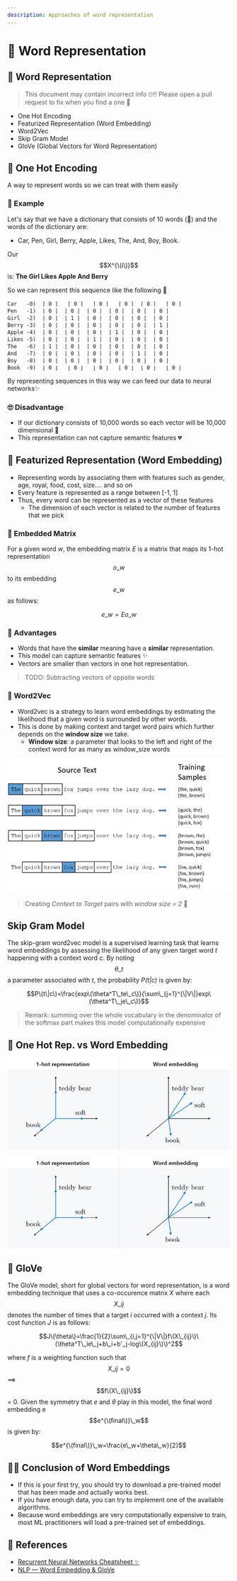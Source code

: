```yaml
---
description: Approaches of word representation
---
```


# 🌚 Word Representation

## 🌚 Word Representation

> This document may contain incorrect info 🙄‼ Please open a pull request to fix when you find a one 🌟

* One Hot Encoding
* Featurized Representation \(Word Embedding\)
* Word2Vec
* Skip Gram Model
* GloVe \(Global Vectors for Word Representation\)

## 🚀 One Hot Encoding

A way to represent words so we can treat with them easily

### 🔎 Example

Let's say that we have a dictionary that consists of 10 words \(🤭\) and the words of the dictionary are:

* Car, Pen, Girl, Berry, Apple, Likes, The, And, Boy, Book.

Our $$X^{\(i\)}$$ is: **The Girl Likes Apple And Berry**

So we can represent this sequence like the following 👀

```text
Car   -0)  ⌈ 0 ⌉   ⌈ 0 ⌉   ⌈ 0 ⌉   ⌈ 0 ⌉  ⌈ 0 ⌉   ⌈ 0 ⌉ 
Pen   -1)  | 0 |  | 0 |  | 0 |  | 0 |  | 0 |  | 0 |
Girl  -2)  | 0 |  | 1 |  | 0 |  | 0 |  | 0 |  | 0 |
Berry -3)  | 0 |  | 0 |  | 0 |  | 0 |  | 0 |  | 1 |
Apple -4)  | 0 |  | 0 |  | 0 |  | 1 |  | 0 |  | 0 |
Likes -5)  | 0 |  | 0 |  | 1 |  | 0 |  | 0 |  | 0 |
The   -6)  | 1 |  | 0 |  | 0 |  | 0 |  | 0 |  | 0 |
And   -7)  | 0 |  | 0 |  | 0 |  | 0 |  | 1 |  | 0 |
Boy   -8)  | 0 |  | 0 |  | 0 |  | 0 |  | 0 |  | 0 |
Book  -9)  ⌊ 0 ⌋   ⌊ 0 ⌋   ⌊ 0 ⌋   ⌊ 0 ⌋  ⌊ 0 ⌋   ⌊ 0 ⌋
```

By representing sequences in this way we can feed our data to neural networks✨

### 🙄 Disadvantage

* If our dictionary consists of 10,000 words so each vector will be 10,000 dimensional 🤕
* This representation can not capture semantic features 💔

## 🎎 Featurized Representation \(Word Embedding\)

* Representing words by associating them with features such as gender, age, royal, food, cost, size.... and so on
* Every feature is represented as a range between \[-1, 1\]
* Thus, every word can be represented as a vector of these features
  * The dimension of each vector is related to the number of features that we pick

### **🔢 Embedded Matrix**

For a given word _w_, the embedding matrix _E_ is a matrix that maps its 1-hot representation $$o\_w$$ to its embedding $$e\_w$$ as follows:

$$e\_w=Eo\_w$$

### **🎀 Advantages**

* Words that have the **similar** meaning have a **similar** representation.
* This model can capture semantic features ✨
* Vectors are smaller than vectors in one hot representation.

> TODO: Subtracting vectors of oppsite words

### 🔄 Word2Vec

* Word2vec is a strategy to learn word embeddings by estimating the likelihood that a given word is surrounded by other words.
* This is done by making context and target word pairs which further depends on the **window size** we take.
  * **Window size**: a parameter that looks to the left and right of the context word for as many as window\_size words

![](../.gitbook/assets/ctpairs.png)

> Creating _Context to Target_ pairs with _window size = 2_ 🙌

## Skip Gram Model

The skip-gram word2vec model is a supervised learning task that learns word embeddings by assessing the likelihood of any given target word _t_ happening with a context word _c_. By noting $$θ\_{t}$$ a parameter associated with _t_, the probability _P\(t\|c\)_ is given by:

$$P\(t\|c\)=\frac{exp\(\theta^T\_te\_c\)}{\sum\_{j=1}^{\|V\|}exp\(\theta^T\_je\_c\)}$$

> Remark: summing over the whole vocabulary in the denominator of the softmax part makes this model computationally expensive

## **🚀 One Hot Rep. vs Word Embedding**

![](../.gitbook/assets/onehotvswordembedding.png)

[![](https://github.com/asmaamirkhan/DeepLearningNotes/raw/da474d9a61972f5d9af892cb3cc929dd98a284dd/.gitbook/assets/onehotvswordembedding.PNG)](https://github.com/asmaamirkhan/DeepLearningNotes/blob/da474d9a61972f5d9af892cb3cc929dd98a284dd/.gitbook/assets/onehotvswordembedding.PNG)

## 🧤 GloVe

The GloVe model, short for global vectors for word representation, is a word embedding technique that uses a co-occurence matrix _X_ where each $$X\_{ij}$$ denotes the number of times that a target _i_ occurred with a context _j_. Its cost function _J_ is as follows:

$$J\(\theta\)=\frac{1}{2}\sum\_{i,j=1}^{\|V\|}f\(X\_{ij}\)\(\theta^T\_ie\_j+b\_i+b'_j-log\(X_{ij}\)\)^2$$

where _f_ is a weighting function such that $$X\_{ij}=0$$ ⟹ $$f\(X\_{ij}\)$$ = 0. Given the symmetry that _e_ and _θ_ play in this model, the final word embedding e $$e^{\(final\)}\_w$$ is given by:

$$e^{\(final\)}\_w=\frac{e\_w+\theta\_w}{2}$$

## 👩‍🏫 Conclusion of Word Embeddings

* If this is your first try, you should try to download a pre-trained model that has been made and actually works best.
* If you have enough data, you can try to implement one of the available algorithms.
* Because word embeddings are very computationally expensive to train, most ML practitioners will load a pre-trained set of embeddings.

## 🧐 References

* [Recurrent Neural Networks Cheatsheet ✨](https://stanford.edu/~shervine/teaching/cs-230/cheatsheet-recurrent-neural-networks)
* [NLP — Word Embedding & GloVe](https://medium.com/@jonathan_hui/nlp-word-embedding-glove-5e7f523999f6)

